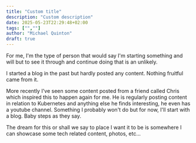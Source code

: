 ```yaml
---
title: "Custom title"
description: "Custom description"
date: 2025-05-23T22:29:48+02:00
tags: ["",""]
author: "Michael Quinton"
draft: true
---
```


For me, I'm the type of person that would say I'm starting something and will but to see it through and continue doing that is an unlikely.

I started a blog in the past but hardly posted any content. Nothing fruitful came from it.

More recently I've seen some content posted from a friend called Chris which inspired this to happen again for me. He is regularly posting content in relation to Kubernetes and anything else he finds interesting, he even has a youtube channel. Something I probably won't do but for now, I'll start with a blog. Baby steps as they say.

The dream for this or shall we say to place I want it to be is somewhere I can showcase some tech related content, photos, etc...